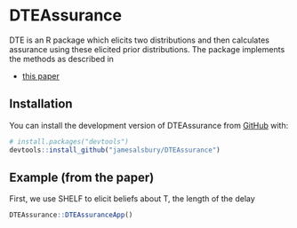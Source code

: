 
<!-- README.md is generated from README.Rmd. Please edit that file -->

# DTEAssurance

<!-- badges: start -->
<!-- badges: end -->

DTE is an R package which elicits two distributions and then calculates
assurance using these elicited prior distributions. The package
implements the methods as described in

-   [this paper](https://jamesalsbury.github.io/)

## Installation

You can install the development version of DTEAssurance from
[GitHub](https://github.com/) with:

``` r
# install.packages("devtools")
devtools::install_github("jamesalsbury/DTEAssurance")
```

## Example (from the paper)

First, we use SHELF to elicit beliefs about T, the length of the delay

``` r
DTEAssurance::DTEAssuranceApp()
```

